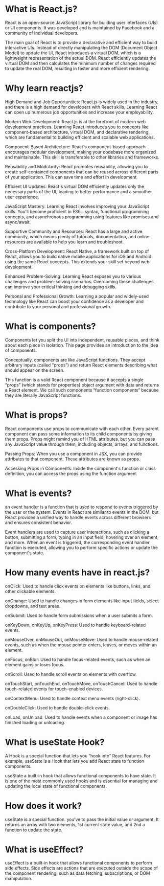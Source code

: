 # What is React.js?

React is an open-source JavaScript library for building user interfaces (UIs) or UI components. It was developed and is maintained by Facebook and a community of individual developers.

The main goal of React is to provide a declarative and efficient way to build interactive UIs. Instead of directly manipulating the DOM (Document Object Model) to update the UI, React introduces a virtual DOM, which is a lightweight representation of the actual DOM. React efficiently updates the virtual DOM and then calculates the minimum number of changes required to update the real DOM, resulting in faster and more efficient rendering.

# Why learn reactjs?

High Demand and Job Opportunities:
React.js is widely used in the industry, and there is a high demand for developers with React skills. Learning React can open up numerous job opportunities and increase your employability.

Modern Web Development:
React.js is at the forefront of modern web development practices. Learning React introduces you to concepts like component-based architecture, virtual DOM, and declarative rendering, which are fundamental to building efficient and scalable web applications.

Component-Based Architecture:
React's component-based approach encourages modular development, making your codebase more organized and maintainable. This skill is transferable to other libraries and frameworks.

Reusability and Modularity:
React promotes reusability, allowing you to create self-contained components that can be reused across different parts of your application. This can save time and effort in development.

Efficient UI Updates:
React's virtual DOM efficiently updates only the necessary parts of the UI, leading to better performance and a smoother user experience.

JavaScript Mastery:
Learning React involves improving your JavaScript skills. You'll become proficient in ES6+ syntax, functional programming concepts, and asynchronous programming using features like promises and async/await.

Supportive Community and Resources:
React has a large and active community, which means plenty of tutorials, documentation, and online resources are available to help you learn and troubleshoot.

Cross-Platform Development:
React Native, a framework built on top of React, allows you to build native mobile applications for iOS and Android using the same React concepts. This extends your skill set beyond web development.

Enhanced Problem-Solving:
Learning React exposes you to various challenges and problem-solving scenarios. Overcoming these challenges can improve your critical thinking and debugging skills.

Personal and Professional Growth:
Learning a popular and widely-used technology like React can boost your confidence as a developer and contribute to your personal and professional growth.

# What is components?

Components let you split the UI into independent, reusable pieces, and think about each piece in isolation. This page provides an introduction to the idea of components.

Conceptually, components are like JavaScript functions. They accept arbitrary inputs (called “props”) and return React elements describing what should appear on the screen.

This function is a valid React component because it accepts a single “props” (which stands for properties) object argument with data and returns a React element. We call such components “function components” because they are literally JavaScript functions.

# What is props?

React components use props to communicate with each other. Every parent component can pass some information to its child components by giving them props. Props might remind you of HTML attributes, but you can pass any JavaScript value through them, including objects, arrays, and functions.

Passing Props:
When you use a component in JSX, you can provide attributes to that component. These attributes are known as props.

Accessing Props in Components:
Inside the component's function or class definition, you can access the props using the function argument

# What is events?

an event handler is a function that is used to respond to events triggered by the user or the system. Events in React are similar to events in the DOM, but React provides a unified way to handle events across different browsers and ensures consistent behavior.

Event handlers are used to capture user interactions, such as clicking a button, submitting a form, typing in an input field, hovering over an element, and more. When an event is triggered, the corresponding event handler function is executed, allowing you to perform specific actions or update the component's state.

# How many events have in react.js?

onClick: Used to handle click events on elements like buttons, links, and other clickable elements.

onChange: Used to handle changes in form elements like input fields, select dropdowns, and text areas.

onSubmit: Used to handle form submissions when a user submits a form.

onKeyDown, onKeyUp, onKeyPress: Used to handle keyboard-related events.

onMouseOver, onMouseOut, onMouseMove: Used to handle mouse-related events, such as when the mouse pointer enters, leaves, or moves within an element.

onFocus, onBlur: Used to handle focus-related events, such as when an element gains or loses focus.

onScroll: Used to handle scroll events on elements with overflow.

onTouchStart, onTouchEnd, onTouchMove, onTouchCancel: Used to handle touch-related events for touch-enabled devices.

onContextMenu: Used to handle context menu events (right-click).

onDoubleClick: Used to handle double-click events.

onLoad, onUnload: Used to handle events when a component or image has finished loading or unloading.

# What is useState Hook?

A Hook is a special function that lets you “hook into” React features. For example, useState is a Hook that lets you add React state to function components.

useState a built-in hook that allows functional components to have state. It is one of the most commonly used hooks and is essential for managing and updating the local state of functional components.

# How does it work?

useState is a special function. you've to pass the initial value or argument, It returns an array with two elements, 1st current state value, and 2nd a function to update the state.

# What is useEffect?

useEffect is a built-in hook that allows functional components to perform side effects. Side effects are actions that are executed outside the scope of the component rendering, such as data fetching, subscriptions, or DOM manipulation.
